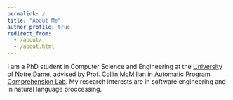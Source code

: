 ```yaml
---
permalink: /
title: "About Me"
author_profile: true
redirect_from: 
  - /about/
  - /about.html
---
```


I am a PhD student in Computer Science and Engineering at the [University of Notre Dame](https://cse.nd.edu/), advised by Prof. [Collin McMillan](https://sdf.org/~cmc/) in [Automatic Program Comprehension Lab](https://github.com/apcl-research). My research interests are in software engineering and in natural language proccessing.